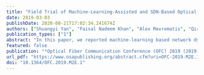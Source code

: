```yaml
---
title: "Field Trial of Machine-Learning-Assisted and SDN-Based Optical Network Management"
date: 2019-03-03
publishDate: 2020-08-21T17:02:34.241674Z
authors: ["Shuangyi Yan", "Faisal Nadeem Khan", "Alex Mavromatis", "Qirui Fan", "Hilary Frank", "Reza Nejabati", "Alan Pak Tao Lau", "Dimitra Simeonidou"]
publication_types: ["1"]
abstract: "In this paper, we reported machine-learning based network dynamic abstraction over a field-trial testbed. The implemented network-scale NCMDB allows the ML-based quality-of-transmission predictor abstract dynamic link parameters for further network planning."
featured: false
publication: "*Optical Fiber Communication Conference (OFC) 2019 (2019), Paper M2E.1*"
url_pdf: "https://www.osapublishing.org/abstract.cfm?uri=OFC-2019-M2E.1"
doi: "10.1364/OFC.2019.M2E.1"
---
```



